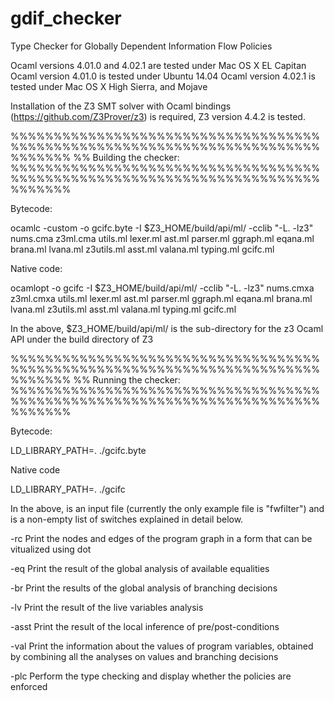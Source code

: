 # gdif_checker
Type Checker for Globally Dependent Information Flow Policies

Ocaml versions 4.01.0 and 4.02.1 are tested under Mac OS X EL Capitan 
Ocaml version 4.01.0 is tested under Ubuntu 14.04
Ocaml version 4.02.1 is tested under Mac OS X High Sierra, and Mojave

Installation of the Z3 SMT solver with Ocaml bindings (https://github.com/Z3Prover/z3)
is required, Z3 version 4.4.2 is tested.

%%%%%%%%%%%%%%%%%%%%%%%%%%%%%%%%%%%%%%%%%%%%%%%%%%%%%%%%%%%%%%%%%%%%%%%%%%%%%%%
%% Building the checker:
%%%%%%%%%%%%%%%%%%%%%%%%%%%%%%%%%%%%%%%%%%%%%%%%%%%%%%%%%%%%%%%%%%%%%%%%%%%%%%%

Bytecode:

ocamlc -custom -o gcifc.byte -I $Z3_HOME/build/api/ml/ -cclib "-L. -lz3" nums.cma z3ml.cma utils.ml lexer.ml ast.ml parser.ml ggraph.ml eqana.ml brana.ml lvana.ml z3utils.ml asst.ml valana.ml typing.ml gcifc.ml 

Native code:

ocamlopt -o gcifc -I $Z3_HOME/build/api/ml/ -cclib "-L. -lz3" nums.cmxa z3ml.cmxa utils.ml lexer.ml ast.ml parser.ml ggraph.ml eqana.ml brana.ml lvana.ml z3utils.ml asst.ml valana.ml typing.ml gcifc.ml 

In the above, $Z3_HOME/build/api/ml/ is the sub-directory for the z3 Ocaml API 
under the build directory of Z3

%%%%%%%%%%%%%%%%%%%%%%%%%%%%%%%%%%%%%%%%%%%%%%%%%%%%%%%%%%%%%%%%%%%%%%%%%%%%%%%
%% Running the checker: 
%%%%%%%%%%%%%%%%%%%%%%%%%%%%%%%%%%%%%%%%%%%%%%%%%%%%%%%%%%%%%%%%%%%%%%%%%%%%%%%

Bytecode:

LD_LIBRARY_PATH=.  ./gcifc.byte <options> <file>

Native code

LD_LIBRARY_PATH=.  ./gcifc <options> <file>

In the above, <file> is an input file (currently the only example file is "fwfilter") and 
<options> is a non-empty list of switches explained in detail below. 

-rc Print the nodes and edges of the program graph in a form that can be vitualized using dot

-eq Print the result of the global analysis of available equalities

-br Print the results of the global analysis of branching decisions 

-lv Print the result of the live variables analysis

-asst Print the result of the local inference of pre/post-conditions

-val Print the information about the values of program variables, obtained by combining all the analyses on values and branching decisions

-plc Perform the type checking and display whether the policies are enforced 

